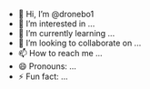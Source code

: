 - 👋 Hi, I’m @dronebo1
- 👀 I’m interested in ...
- 🌱 I’m currently learning ...
- 💞️ I’m looking to collaborate on ...
- 📫 How to reach me ...
- 😄 Pronouns: ...
- ⚡ Fun fact: ...

<!---
dronebo1/dronebo1 is a ✨ special ✨ repository because its `README.md` (this file) appears on your GitHub profile.
You can click the Preview link to take a look at your changes.
google.com 
--->
